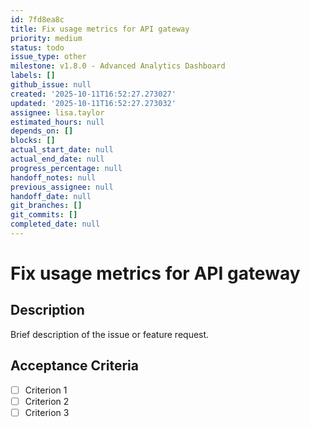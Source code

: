```yaml
---
id: 7fd8ea8c
title: Fix usage metrics for API gateway
priority: medium
status: todo
issue_type: other
milestone: v1.8.0 - Advanced Analytics Dashboard
labels: []
github_issue: null
created: '2025-10-11T16:52:27.273027'
updated: '2025-10-11T16:52:27.273032'
assignee: lisa.taylor
estimated_hours: null
depends_on: []
blocks: []
actual_start_date: null
actual_end_date: null
progress_percentage: null
handoff_notes: null
previous_assignee: null
handoff_date: null
git_branches: []
git_commits: []
completed_date: null
---
```


# Fix usage metrics for API gateway

## Description

Brief description of the issue or feature request.

## Acceptance Criteria

- [ ] Criterion 1
- [ ] Criterion 2
- [ ] Criterion 3